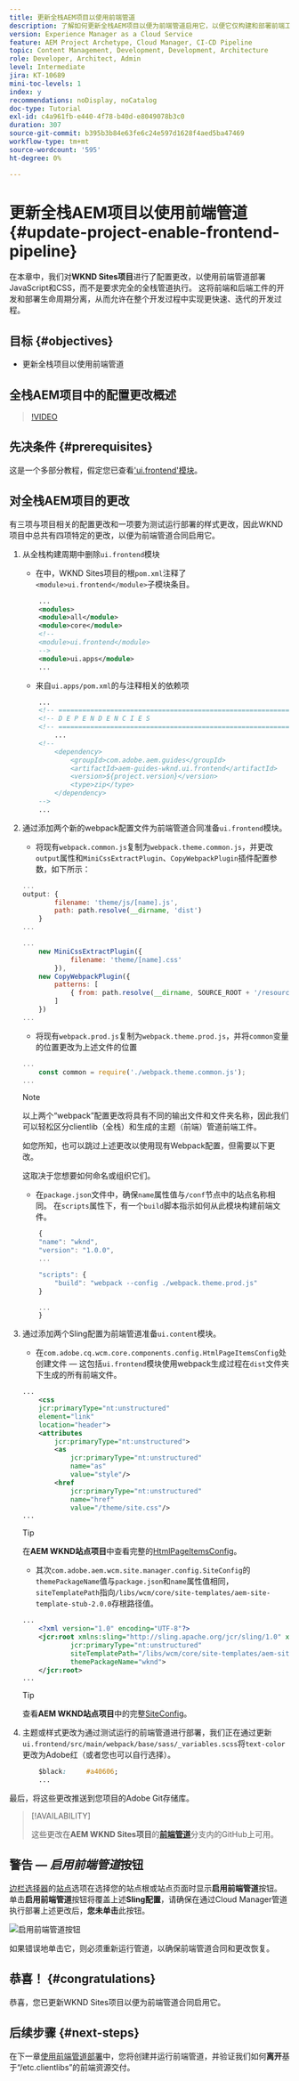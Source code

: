 ```yaml
---
title: 更新全栈AEM项目以使用前端管道
description: 了解如何更新全栈AEM项目以便为前端管道启用它，以便它仅构建和部署前端工件。
version: Experience Manager as a Cloud Service
feature: AEM Project Archetype, Cloud Manager, CI-CD Pipeline
topic: Content Management, Development, Development, Architecture
role: Developer, Architect, Admin
level: Intermediate
jira: KT-10689
mini-toc-levels: 1
index: y
recommendations: noDisplay, noCatalog
doc-type: Tutorial
exl-id: c4a961fb-e440-4f78-b40d-e8049078b3c0
duration: 307
source-git-commit: b395b3b84e63fe6c24e597d1628f4aed5ba47469
workflow-type: tm+mt
source-wordcount: '595'
ht-degree: 0%

---
```


# 更新全栈AEM项目以使用前端管道 {#update-project-enable-frontend-pipeline}

在本章中，我们对&#x200B;__WKND Sites项目__&#x200B;进行了配置更改，以使用前端管道部署JavaScript和CSS，而不是要求完全的全栈管道执行。 这将前端和后端工件的开发和部署生命周期分离，从而允许在整个开发过程中实现更快速、迭代的开发过程。

## 目标 {#objectives}

* 更新全栈项目以使用前端管道

## 全栈AEM项目中的配置更改概述

>[!VIDEO](https://video.tv.adobe.com/v/3453619?quality=12&learn=on&captions=chi_hans)

## 先决条件 {#prerequisites}

这是一个多部分教程，假定您已查看[&#39;ui.frontend&#39;模块](./review-uifrontend-module.md)。


## 对全栈AEM项目的更改

有三项与项目相关的配置更改和一项要为测试运行部署的样式更改，因此WKND项目中总共有四项特定的更改，以便为前端管道合同启用它。

1. 从全栈构建周期中删除`ui.frontend`模块

   * 在中，WKND Sites项目的根`pom.xml`注释了`<module>ui.frontend</module>`子模块条目。

   ```xml
       ...
       <modules>
       <module>all</module>
       <module>core</module>
       <!--
       <module>ui.frontend</module>
       -->                
       <module>ui.apps</module>
       ...
   ```

   * 来自`ui.apps/pom.xml`的与注释相关的依赖项

   ```xml
       ...
       <!-- ====================================================================== -->
       <!-- D E P E N D E N C I E S                                                -->
       <!-- ====================================================================== -->
           ...
       <!--
           <dependency>
               <groupId>com.adobe.aem.guides</groupId>
               <artifactId>aem-guides-wknd.ui.frontend</artifactId>
               <version>${project.version}</version>
               <type>zip</type>
           </dependency>
       -->    
       ...
   ```

1. 通过添加两个新的webpack配置文件为前端管道合同准备`ui.frontend`模块。

   * 将现有`webpack.common.js`复制为`webpack.theme.common.js`，并更改`output`属性和`MiniCssExtractPlugin`、`CopyWebpackPlugin`插件配置参数，如下所示：

   ```javascript
   ...
   output: {
           filename: 'theme/js/[name].js', 
           path: path.resolve(__dirname, 'dist')
       }
   ...
   
   ...
       new MiniCssExtractPlugin({
               filename: 'theme/[name].css'
           }),
       new CopyWebpackPlugin({
           patterns: [
               { from: path.resolve(__dirname, SOURCE_ROOT + '/resources'), to: './theme' }
           ]
       })
   ...
   ```

   * 将现有`webpack.prod.js`复制为`webpack.theme.prod.js`，并将`common`变量的位置更改为上述文件的位置

   ```javascript
   ...
       const common = require('./webpack.theme.common.js');
   ...
   ```

   >[!NOTE]
   >
   >以上两个“webpack”配置更改将具有不同的输出文件和文件夹名称，因此我们可以轻松区分clientlib（全栈）和生成的主题（前端）管道前端工件。
   >
   >如您所知，也可以跳过上述更改以使用现有Webpack配置，但需要以下更改。
   >
   >这取决于您想要如何命名或组织它们。


   * 在`package.json`文件中，确保`name`属性值与`/conf`节点中的站点名称相同。 在`scripts`属性下，有一个`build`脚本指示如何从此模块构建前端文件。

   ```javascript
       {
       "name": "wknd",
       "version": "1.0.0",
       ...
   
       "scripts": {
           "build": "webpack --config ./webpack.theme.prod.js"
       }
   
       ...
       }
   ```

1. 通过添加两个Sling配置为前端管道准备`ui.content`模块。

   * 在`com.adobe.cq.wcm.core.components.config.HtmlPageItemsConfig`处创建文件 — 这包括`ui.frontend`模块使用webpack生成过程在`dist`文件夹下生成的所有前端文件。

   ```xml
   ...
       <css
       jcr:primaryType="nt:unstructured"
       element="link"
       location="header">
       <attributes
           jcr:primaryType="nt:unstructured">
           <as
               jcr:primaryType="nt:unstructured"
               name="as"
               value="style"/>
           <href
               jcr:primaryType="nt:unstructured"
               name="href"
               value="/theme/site.css"/>
   ...
   ```

   >[!TIP]
   >
   >    在&#x200B;__AEM WKND站点项目__&#x200B;中查看完整的[HtmlPageItemsConfig](https://github.com/adobe/aem-guides-wknd/blob/feature/frontend-pipeline/ui.content/src/main/content/jcr_root/conf/wknd/_sling_configs/com.adobe.cq.wcm.core.components.config.HtmlPageItemsConfig/.content.xml)。


   * 其次`com.adobe.aem.wcm.site.manager.config.SiteConfig`的`themePackageName`值与`package.json`和`name`属性值相同，`siteTemplatePath`指向`/libs/wcm/core/site-templates/aem-site-template-stub-2.0.0`存根路径值。

   ```xml
   ...
       <?xml version="1.0" encoding="UTF-8"?>
       <jcr:root xmlns:sling="http://sling.apache.org/jcr/sling/1.0" xmlns:jcr="http://www.jcp.org/jcr/1.0" xmlns:nt="http://www.jcp.org/jcr/nt/1.0"
               jcr:primaryType="nt:unstructured"
               siteTemplatePath="/libs/wcm/core/site-templates/aem-site-template-stub-2.0.0"
               themePackageName="wknd">
       </jcr:root>
   ...
   ```

   >[!TIP]
   >
   >    查看&#x200B;__AEM WKND站点项目__&#x200B;中的完整[SiteConfig](https://github.com/adobe/aem-guides-wknd/blob/feature/frontend-pipeline/ui.content/src/main/content/jcr_root/conf/wknd/_sling_configs/com.adobe.aem.wcm.site.manager.config.SiteConfig/.content.xml)。

1. 主题或样式更改为通过测试运行的前端管道进行部署，我们正在通过更新`ui.frontend/src/main/webpack/base/sass/_variables.scss`将`text-color`更改为Adobe红（或者您也可以自行选择）。

   ```css
       $black:     #a40606;
       ...
   ```

最后，将这些更改推送到您项目的Adobe Git存储库。


>[!AVAILABILITY]
>
> 这些更改在&#x200B;__AEM WKND Sites项目__&#x200B;的&#x200B;[__前端管道__](https://github.com/adobe/aem-guides-wknd/tree/feature/frontend-pipeline)分支内的GitHub上可用。


## 警告 — _启用前端管道_&#x200B;按钮

[边栏选择器](https://experienceleague.adobe.com/docs/experience-manager-cloud-service/content/sites/authoring/getting-started/basic-handling.html?lang=zh-Hans)的[站点](https://experienceleague.adobe.com/docs/experience-manager-cloud-service/content/sites/authoring/getting-started/basic-handling.html?lang=zh-Hans)选项在选择您的站点根或站点页面时显示&#x200B;**启用前端管道**&#x200B;按钮。 单击&#x200B;**启用前端管道**&#x200B;按钮将覆盖上述&#x200B;**Sling配置**，请确保在通过Cloud Manager管道执行部署上述更改后，**您未单击**&#x200B;此按钮。

![启用前端管道按钮](assets/enable-front-end-Pipeline-button.png)

如果错误地单击它，则必须重新运行管道，以确保前端管道合同和更改恢复。

## 恭喜！ {#congratulations}

恭喜，您已更新WKND Sites项目以便为前端管道合同启用它。

## 后续步骤 {#next-steps}

在下一章[使用前端管道部署](create-frontend-pipeline.md)中，您将创建并运行前端管道，并验证我们如何&#x200B;__离开__&#x200B;基于“/etc.clientlibs”的前端资源交付。
